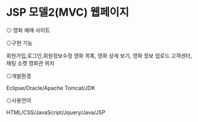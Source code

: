 # JSP 모델2(MVC) 웹페이지

◎ 영화 예매 사이트
   
◎구현 기능
  
  회원가입,로그인,회원정보수정
  영화 목록, 영화 상세 보기, 영화 정보 업로드
  고객센터, 채팅 소켓
  영화관 위치






◎개발환경

Eclipse/Oracle/Apache Tomcat/JDK

◎사용언어

HTML/CSS/JavaScript/Jquery/Java/JSP

